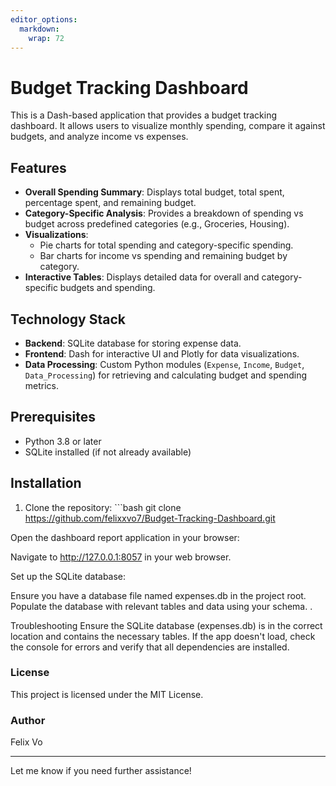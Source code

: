 ```yaml
---
editor_options: 
  markdown: 
    wrap: 72
---
```


# Budget Tracking Dashboard

This is a Dash-based application that provides a budget tracking
dashboard. It allows users to visualize monthly spending, compare it
against budgets, and analyze income vs expenses.

## Features

-   **Overall Spending Summary**: Displays total budget, total spent,
    percentage spent, and remaining budget.
-   **Category-Specific Analysis**: Provides a breakdown of spending vs
    budget across predefined categories (e.g., Groceries, Housing).
-   **Visualizations**:
    -   Pie charts for total spending and category-specific spending.
    -   Bar charts for income vs spending and remaining budget by
        category.
-   **Interactive Tables**: Displays detailed data for overall and
    category-specific budgets and spending.

## Technology Stack

-   **Backend**: SQLite database for storing expense data.
-   **Frontend**: Dash for interactive UI and Plotly for data
    visualizations.
-   **Data Processing**: Custom Python modules (`Expense`, `Income`,
    `Budget`, `Data_Processing`) for retrieving and calculating budget
    and spending metrics.

## Prerequisites

-   Python 3.8 or later
-   SQLite installed (if not already available)

## Installation

1.  Clone the repository: \`\`\`bash git clone
    <https://github.com/felixxvo7/Budget-Tracking-Dashboard.git>

Open the dashboard report application in your browser:

Navigate to <http://127.0.0.1:8057> in your web browser.

Set up the SQLite database:

Ensure you have a database file named expenses.db in the project root.
Populate the database with relevant tables and data using your schema. .

Troubleshooting Ensure the SQLite database (expenses.db) is in the
correct location and contains the necessary tables. If the app doesn't
load, check the console for errors and verify that all dependencies are
installed.

### License

This project is licensed under the MIT License.

### Author

Felix Vo

------------------------------------------------------------------------

Let me know if you need further assistance!
